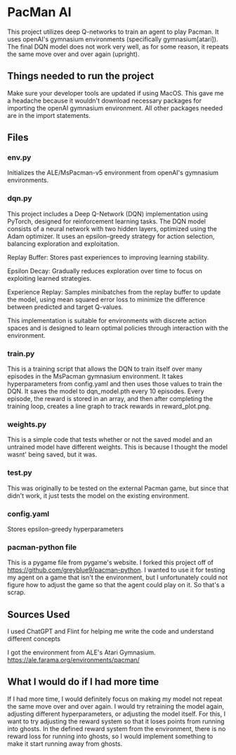 # PacMan AI

This project utilizes deep Q-networks to 
train an agent to play Pacman. It uses openAI's
gymnasium environments (specifically 
gymnasium[atari]). The final DQN model does not work very well, as for some
reason, it repeats the same move over and over again (upright).

## Things needed to run the project
Make sure your developer tools are updated
if using MacOS. This gave me a headache because 
it wouldn't download necessary packages for
importing the openAI gymnasium environment.
All other packages needed are in the import
statements.


## Files

### env.py
Initializes the ALE/MsPacman-v5 environment 
from openAI's gymnasium environments.

### dqn.py

This project includes a Deep Q-Network (DQN) implementation using PyTorch, 
designed for reinforcement learning tasks. The DQN model consists of a neural
network with two hidden layers, optimized using the Adam optimizer. 
It uses an epsilon-greedy strategy for action selection, balancing 
exploration and exploitation.

Replay Buffer: Stores past experiences to improving learning stability.

Epsilon Decay: Gradually reduces exploration over time to focus on 
exploiting learned strategies.

Experience Replay: Samples minibatches from the replay buffer to update the
model, using mean squared error loss to minimize the difference between 
predicted and target Q-values.

This implementation is suitable for environments with discrete action spaces 
and is designed to learn optimal policies through interaction with the environment.

### train.py

This is a training script that allows the DQN to train itself over many episodes
in the MsPacman gymnasium environment. It takes hyperparameters from config.yaml
and then uses those values to train the DQN. It saves the model to dqn_model.pth
every 10 episodes. Every episode, the reward is stored in an array, and then after
completing the training loop, creates a line graph to track rewards in
reward_plot.png.

### weights.py

This is a simple code that tests whether or not the saved model and an untrained
model have different weights. This is because I thought the model wasnt' being
saved, but it was.

### test.py

This was originally to be tested on the external Pacman game, but since that
didn't work, it just tests the model on the existing environment.

### config.yaml

Stores epsilon-greedy hyperparameters

### pacman-python file

This is a pygame file from pygame's website. I forked this project off of
https://github.com/greyblue9/pacman-python. I wanted to use it for testing my
agent on a game that isn't the environment, but I unfortunately could not figure
how to adjust the game so that the agent could play on it. So that's a scrap.

## Sources Used

I used ChatGPT and Flint for helping me write the code and understand different
concepts

I got the environment from ALE's Atari Gymnasium. https://ale.farama.org/environments/pacman/

## What I would do if I had more time

If I had more time, I would definitely focus on making my model not repeat the
same move over and over again. I would try retraining the model again, 
adjusting different hyperparameters, or adjusting the model itself. For this, I
want to try adjusting the reward system so that it loses points from running
into ghosts. In the defined reward system from the environment, there is no
reward loss for running into ghosts, so I would implement something to make it
start running away from ghosts.